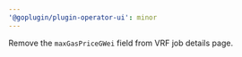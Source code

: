```yaml
---
'@goplugin/plugin-operator-ui': minor
---
```


Remove the `maxGasPriceGWei` field from VRF job details page.
